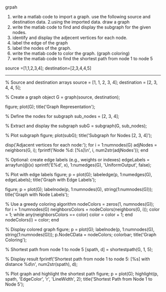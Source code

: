  grpah
1. write a matlab code to import a graph. use the following source and destination data.
2.using the imported data. draw a graph 
3. write the matlab code to find and display the subgraph for the given nodes.
4. identify and display the adjecent vertices for each node.
5. label the edge of the graph
6. label the nodes of the graph.
7. write the matlab code to color the graph. (graph coloring)
8. write the matlab code to find the shortest path from node 1 to node 5

source =[1,1,2,3,4];
destination=[2,3,4,4,5]

---------------------------------------------------------------------------------

% Source and destination arrays
source = [1, 1, 2, 3, 4];
destination = [2, 3, 4, 4, 5];

% Create a graph object
G = graph(source, destination);


figure;
plot(G);
title('Graph Representation');


% Define the nodes for subgraph
sub_nodes = [2, 3, 4];

% Extract and display the subgraph
subG = subgraph(G, sub_nodes);

% Plot subgraph
figure;
plot(subG);
title('Subgraph for Nodes [2, 3, 4]');


disp('Adjacent vertices for each node:');
for i = 1:numnodes(G)
    adjNodes = neighbors(G, i);
    fprintf('Node %d: [%s]\n', i, num2str(adjNodes'));
end



% Optional: create edge labels (e.g., weights or indexes)
edgeLabels = arrayfun(@(x) sprintf('E%d', x), 1:numedges(G), 'UniformOutput', false);

% Plot with edge labels
figure;
p = plot(G);
labeledge(p, 1:numedges(G), edgeLabels);
title('Graph with Edge Labels');


figure;
p = plot(G);
labelnode(p, 1:numnodes(G), string(1:numnodes(G)));
title('Graph with Node Labels');

% Use a greedy coloring algorithm
nodeColors = zeros(1, numnodes(G));
for i = 1:numnodes(G)
    neighborsColors = nodeColors(neighbors(G, i));
    color = 1;
    while any(neighborsColors == color)
        color = color + 1;
    end
    nodeColors(i) = color;
end

% Display colored graph
figure;
p = plot(G);
labelnode(p, 1:numnodes(G), string(1:numnodes(G)));
p.NodeCData = nodeColors;
colorbar;
title('Graph Coloring');


% Shortest path from node 1 to node 5
[spath, d] = shortestpath(G, 1, 5);

% Display result
fprintf('Shortest path from node 1 to node 5: [%s] with distance %d\n', num2str(spath), d);

% Plot graph and highlight the shortest path
figure;
p = plot(G);
highlight(p, spath, 'EdgeColor', 'r', 'LineWidth', 2);
title('Shortest Path from Node 1 to Node 5');






